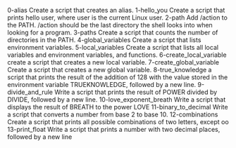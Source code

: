 0-alias Create a script that creates an alias.
1-hello_you Create a script that prints hello user, where user is the current Linux user.
2-path Add /action to the PATH. /action should be the last directory the shell looks into when looking for a program.
3-paths Create a script that counts the number of directories in the PATH.
4-global_variables Create a script that lists environment variables.
5-local_variables Create a script that lists all local variables and environment variables, and functions.
6-create_local_variable create a script that creates a new local variable.
7-create_global_variable Create a script that creates a new global variable.
8-true_knowledge  a script that prints the result of the addition of 128 with the value stored in the environment variable TRUEKNOWLEDGE, followed by a new line.
9-divide_and_rule Write a script that prints the result of POWER divided by DIVIDE, followed by a new line.
10-love_exponent_breath Write a script that displays the result of BREATH to the power LOVE
11-binary_to_decimal Write a script that converts a number from base 2 to base 10.
12-combinations Create a script that prints all possible combinations of two letters, except oo
13-print_float Write a script that prints a number with two decimal places, followed by a new line
